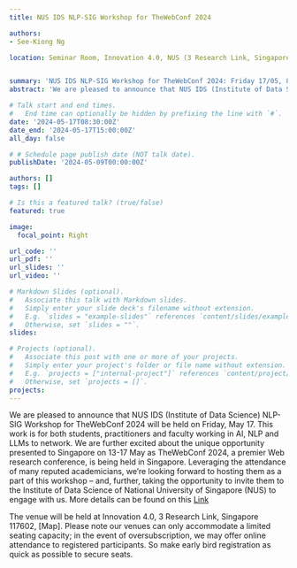 ```yaml
---
title: NUS IDS NLP-SIG Workshop for TheWebConf 2024

authors:
- See-Kiong Ng

location: Seminar Room, Innovation 4.0, NUS (3 Research Link, Singapore 117602)


summary: 'NUS IDS NLP-SIG Workshop for TheWebConf 2024: Friday 17/05, 8.30 am at I4'
abstract: 'We are pleased to announce that NUS IDS (Institute of Data Science) NLP-SIG Workshop for TheWebConf 2024 will be held on Friday, May 17.'

# Talk start and end times.
#   End time can optionally be hidden by prefixing the line with `#`.
date: '2024-05-17T08:30:00Z'
date_end: '2024-05-17T15:00:00Z'
all_day: false

# # Schedule page publish date (NOT talk date).
publishDate: '2024-05-09T00:00:00Z'

authors: []
tags: []

# Is this a featured talk? (true/false)
featured: true

image:
  focal_point: Right

url_code: ''
url_pdf: ''
url_slides: ''
url_video: ''

# Markdown Slides (optional).
#   Associate this talk with Markdown slides.
#   Simply enter your slide deck's filename without extension.
#   E.g. `slides = "example-slides"` references `content/slides/example-slides.md`.
#   Otherwise, set `slides = ""`.
slides:

# Projects (optional).
#   Associate this post with one or more of your projects.
#   Simply enter your project's folder or file name without extension.
#   E.g. `projects = ["internal-project"]` references `content/project/deep-learning/index.md`.
#   Otherwise, set `projects = []`.
projects:
---
```


We are pleased to announce that NUS IDS (Institute of Data Science) NLP-SIG Workshop for TheWebConf 2024 will be held on Friday, May 17. This work is for both students, practitioners and faculty working in AI, NLP and LLMs to network. We are further excited about the unique opportunity presented to Singapore on 13-17 May as TheWebConf 2024, a premier Web research conference, is being held in Singapore. Leveraging the attendance of many reputed academicians, we’re looking forward to hosting them as a part of this workshop – and, further, taking the opportunity to invite them to the Institute of Data Science of National University of Singapore (NUS) to engage with us. More details can be found on this [Link](https://nlp-sig.github.io/idsnlp-2024/)

The venue will be held at Innovation 4.0, 3 Research Link, Singapore 117602, [Map]. Please note our venues can only accommodate a limited seating capacity; in the event of oversubscription, we may offer online attendance to registered participants. So make early bird registration as quick as possible to secure seats.
